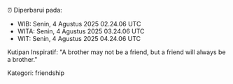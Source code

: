⏰ Diperbarui pada:
- WIB: Senin, 4 Agustus 2025 02.24.06 UTC
- WITA: Senin, 4 Agustus 2025 03.24.06 UTC
- WIT: Senin, 4 Agustus 2025 04.24.06 UTC

Kutipan Inspiratif:
"A brother may not be a friend, but a friend will always be a brother."


Kategori: friendship

